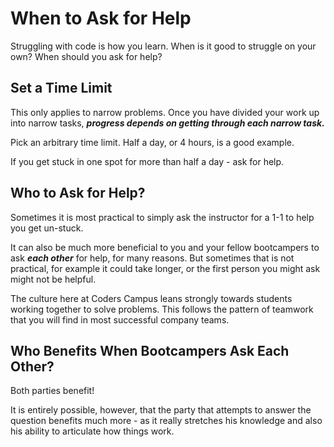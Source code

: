 # When to Ask for Help

Struggling with code is how you learn. When is it good to struggle on your own? When should you ask for help?

## Set a Time Limit

This only applies to narrow problems. Once you have divided your work up into narrow tasks, _**progress depends on getting through each narrow task.**_

Pick an arbitrary time limit. Half a day, or 4 hours, is a good example.

If you get stuck in one spot for more than half a day - ask for help.

## Who to Ask for Help?

Sometimes it is most practical to simply ask the instructor for a 1-1 to help you get un-stuck.

It can also be much more beneficial to you and your fellow bootcampers to ask _**each other**_ for help, for many reasons. But sometimes that is not practical, for example it could take longer, or the first person you might ask might not be helpful.

The culture here at Coders Campus leans strongly towards students working together to solve problems. This follows the pattern of teamwork that you will find in most successful company teams.

## Who Benefits When Bootcampers Ask Each Other?

Both parties benefit!

It is entirely possible, however, that the party that attempts to answer the question benefits much more - as it really stretches his knowledge and also his ability to articulate how things work.
